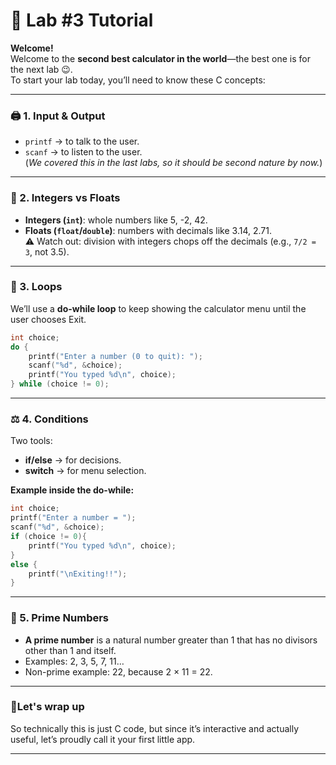 
# 🎤 Lab #3 Tutorial

**Welcome!**  
Welcome to the **second best calculator in the world**—the best one is for the next lab 😉.  
To start your lab today, you’ll need to know these C concepts:

---

### 🖨️ 1. Input & Output
- `printf` → to talk to the user.  
- `scanf` → to listen to the user.  
(*We covered this in the last labs, so it should be second nature by now.*)

---

### 🔢 2. Integers vs Floats
- **Integers (`int`)**: whole numbers like 5, -2, 42.  
- **Floats (`float`/`double`)**: numbers with decimals like 3.14, 2.71.  
⚠️ Watch out: division with integers chops off the decimals (e.g., `7/2 = 3`, not 3.5).

---

### 🔁 3. Loops
We’ll use a **do-while loop** to keep showing the calculator menu until the user chooses Exit.

```c
int choice;
do {
    printf("Enter a number (0 to quit): ");
    scanf("%d", &choice);
    printf("You typed %d\n", choice);
} while (choice != 0);
```
---

### ⚖️ 4. Conditions
Two tools:  
- **if/else** → for decisions.  
- **switch** → for menu selection.  

**Example inside the do-while:**
```c
int choice;
printf("Enter a number = ");
scanf("%d", &choice);
if (choice != 0){
    printf("You typed %d\n", choice);
}
else {
    printf("\nExiting!!");
}
```
---
### 🔎 5. Prime Numbers
- **A prime number** is a natural number greater than 1 that has no divisors other than 1 and itself.  
- Examples: 2, 3, 5, 7, 11… 
- Non-prime example: 22, because 2 × 11 = 22.
---
### 🎉Let's wrap up
So technically this is just C code, but since it’s interactive and actually useful, let’s proudly call it your first little app.

---



